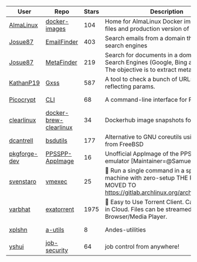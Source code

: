 | User | Repo | Stars | Description | Last Updated |
|------|------|-------|-------------|--------------|
| [AlmaLinux](https://github.com/AlmaLinux) | [docker-images](https://github.com/AlmaLinux/docker-images) | 104 | Home for AlmaLinux Docker image RootFS files and production version of sources | 2025-07-29T12:06:49Z |
| [Josue87](https://github.com/Josue87) | [EmailFinder](https://github.com/Josue87/EmailFinder) | 403 | Search emails from a domain through search engines | 2025-08-21T01:06:06Z |
| [Josue87](https://github.com/Josue87) | [MetaFinder](https://github.com/Josue87/MetaFinder) | 219 | Search for documents in a domain through Search Engines (Google, Bing and Baidu). The objective is to extract metadata | 2025-08-17T03:56:31Z |
| [KathanP19](https://github.com/KathanP19) | [Gxss](https://github.com/KathanP19/Gxss) | 587 | A tool to check a bunch of URLs that contain reflecting params. | 2025-08-22T14:30:38Z |
| [Picocrypt](https://github.com/Picocrypt) | [CLI](https://github.com/Picocrypt/CLI) | 68 | A command-line interface for Picocrypt. | 2025-08-17T17:11:28Z |
| [clearlinux](https://github.com/clearlinux) | [docker-brew-clearlinux](https://github.com/clearlinux/docker-brew-clearlinux) | 34 | Dockerhub image snapshots for Clear Linux | 2025-08-13T22:29:58Z |
| [dcantrell](https://github.com/dcantrell) | [bsdutils](https://github.com/dcantrell/bsdutils) | 177 | Alternative to GNU coreutils using software from FreeBSD | 2025-07-31T13:21:02Z |
| [pkgforge-dev](https://github.com/pkgforge-dev) | [PPSSPP-AppImage](https://github.com/pkgforge-dev/PPSSPP-AppImage) | 16 | Unofficial AppImage of the PPSSPP emulator [Maintainer=@Samueru-sama] | 2025-07-01T16:11:19Z |
| [svenstaro](https://github.com/svenstaro) | [vmexec](https://github.com/svenstaro/vmexec) | 25 | 🔧 Run a single command in a speedy virtual machine with zero-setup THE PROJECT MOVED TO https://gitlab.archlinux.org/archlinux/vmexec | 2025-06-04T21:30:44Z |
| [varbhat](https://github.com/varbhat) | [exatorrent](https://github.com/varbhat/exatorrent) | 1975 | 🧲 Easy to Use Torrent Client. Can be hosted in Cloud. Files can be streamed in Browser/Media Player. | 2025-08-19T07:28:08Z |
| [xplshn](https://github.com/xplshn) | [a-utils](https://github.com/xplshn/a-utils) | 8 | Andes-utilities | 2025-06-30T01:30:28Z |
| [yshui](https://github.com/yshui) | [job-security](https://github.com/yshui/job-security) | 64 | job control from anywhere! | 2025-07-21T01:04:29Z |
